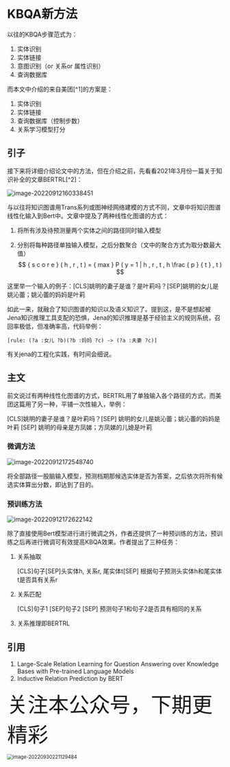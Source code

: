 # KBQA新方法

以往的KBQA步骤范式为：

1. 实体识别
2. 实体链接
3. 意图识别（or 关系or 属性识别）
4. 查询数据库

而本文中介绍的来自美团[^1]的方案是：

1. 实体识别
2. 实体链接
3. 查询数据库（控制步数）
4. 关系学习模型打分



## 引子

接下来将详细介绍论文中的方法，但在介绍之前，先看看2021年3月份一篇关于知识补全的文章BERTRL[^2]：

![image-20220912160338451](https://notebook-media.oss-cn-beijing.aliyuncs.com/img/image-20220912160338451.png)

与以往将知识图谱用Trans系列或图神经网络建模的方式不同，文章中将知识图谱线性化输入到Bert中。文章中提及了两种线性化图谱的方式：

1. 将所有涉及待预测量两个实体之间的路径同时输入模型

2. 分别将每种路径单独输入模型，之后分数聚合（文中的聚合方式为取分数最大值）
   $$
   { s c o r e } ( h , r , t ) =   { max } P ( y = 1 | h , r , t , h \frac { p } { t } , t )
   $$
   

这里举一个输入的例子：[CLS]姚明的妻子是谁？是叶莉吗？[SEP]姚明的女儿是姚沁蕾；姚沁蕾的妈妈是叶莉

如此一来，就融合了知识图谱的知识以及语义知识了。提到这，是不是想起被Jena知识推理工具支配的恐惧，Jena的知识推理是基于经验主义的规则系统，召回率极低，但准确率高，代码举例：

```shell
[rule: (?a :女儿 ?b)(?b :妈妈 ?c) -> (?a :夫妻 ?c)]
```

有关jena的工程化实践，有时间会细说。



## 主文

前文说过有两种线性化图谱的方式，BERTRL用了单独输入各个路径的方式，而美团这篇用了另一种，平铺一次性输入，举例：

[CLS]姚明的妻子是谁？是叶莉吗？[SEP] 姚明的女儿是姚沁蕾；姚沁蕾的妈妈是叶莉 [SEP] 姚明的母亲是方凤娣；方凤娣的儿媳是叶莉



### 微调方法

![image-20220912172548740](https://notebook-media.oss-cn-beijing.aliyuncs.com/img/image-20220912172548740.png)



将全部路径一股脑输入模型，预测档期那候选实体是否为答案，之后依次将所有候选实体算出分数，即达到了目的。



### 预训练方法

![image-20220912172622142](https://notebook-media.oss-cn-beijing.aliyuncs.com/img/image-20220912172622142.png)



除了直接使用Bert模型进行进行微调之外，作者还提供了一种预训练的方法，预训练之后再进行微调可有效提高KBQA效果。作者提出了三种任务：

1. 关系抽取

   [CLS]句子[SEP]头实体h, 关系r, 尾实体t[SEP]  根据句子预测头实体h和尾实体t是否具有关系r

2. 关系匹配  

   [CLS]句子1 [SEP]句子2 [SEP]  预测句子1和句子2是否具有相同的关系

3. 关系推理即BERTRL



## 引用

1. Large-Scale Relation Learning for Question Answering over Knowledge Bases with Pre-trained Language Models
2. Inductive Relation Prediction by BERT



<font size=24>关注本公众号，下期更精彩</font>

<img src="https://notebook-media.oss-cn-beijing.aliyuncs.com/img/image-20220930221129484.png" alt="image-20220930221129484" style="zoom: 80%;" />











